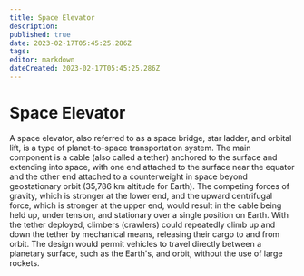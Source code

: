 ```yaml
---
title: Space Elevator
description: 
published: true
date: 2023-02-17T05:45:25.286Z
tags: 
editor: markdown
dateCreated: 2023-02-17T05:45:25.286Z
---
```


# Space Elevator
A space elevator, also referred to as a space bridge, star ladder, and orbital lift, is a type of planet-to-space transportation system. The main component is a cable (also called a tether) anchored to the surface and extending into space, with one end attached to the surface near the equator and the other end attached to a counterweight in space beyond geostationary orbit (35,786 km altitude for Earth). The competing forces of gravity, which is stronger at the lower end, and the upward centrifugal force, which is stronger at the upper end, would result in the cable being held up, under tension, and stationary over a single position on Earth. With the tether deployed, climbers (crawlers) could repeatedly climb up and down the tether by mechanical means, releasing their cargo to and from orbit. The design would permit vehicles to travel directly between a planetary surface, such as the Earth's, and orbit, without the use of large rockets. 